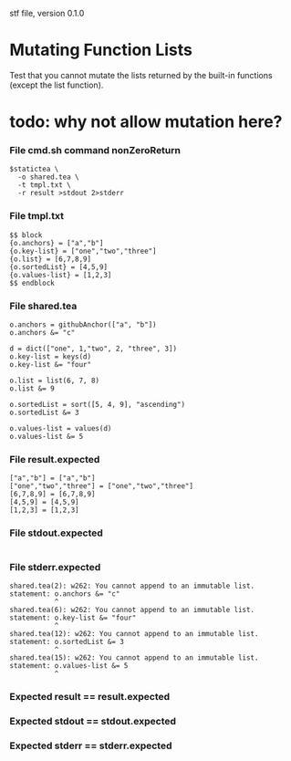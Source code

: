 stf file, version 0.1.0

# Mutating Function Lists

Test that you cannot mutate the lists returned by the built-in
functions (except the list function).

# todo: why not allow mutation here?

### File cmd.sh command nonZeroReturn

~~~
$statictea \
  -o shared.tea \
  -t tmpl.txt \
  -r result >stdout 2>stderr
~~~

### File tmpl.txt

~~~
$$ block
{o.anchors} = ["a","b"]
{o.key-list} = ["one","two","three"]
{o.list} = [6,7,8,9]
{o.sortedList} = [4,5,9]
{o.values-list} = [1,2,3]
$$ endblock
~~~

### File shared.tea

~~~
o.anchors = githubAnchor(["a", "b"])
o.anchors &= "c"

d = dict(["one", 1,"two", 2, "three", 3])
o.key-list = keys(d)
o.key-list &= "four"

o.list = list(6, 7, 8)
o.list &= 9

o.sortedList = sort([5, 4, 9], "ascending")
o.sortedList &= 3

o.values-list = values(d)
o.values-list &= 5
~~~

### File result.expected

~~~
["a","b"] = ["a","b"]
["one","two","three"] = ["one","two","three"]
[6,7,8,9] = [6,7,8,9]
[4,5,9] = [4,5,9]
[1,2,3] = [1,2,3]
~~~

### File stdout.expected

~~~
~~~

### File stderr.expected

~~~
shared.tea(2): w262: You cannot append to an immutable list.
statement: o.anchors &= "c"
           ^
shared.tea(6): w262: You cannot append to an immutable list.
statement: o.key-list &= "four"
           ^
shared.tea(12): w262: You cannot append to an immutable list.
statement: o.sortedList &= 3
           ^
shared.tea(15): w262: You cannot append to an immutable list.
statement: o.values-list &= 5
           ^
~~~

### Expected result == result.expected
### Expected stdout == stdout.expected
### Expected stderr == stderr.expected
